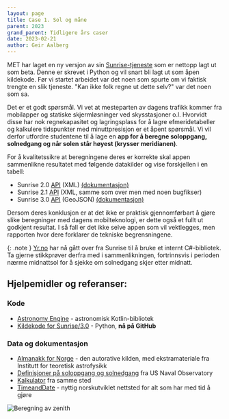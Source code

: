 ```yaml
---
layout: page
title: Case 1. Sol og måne
parent: 2023
grand_parent: Tidligere års caser
date: 2023-02-21
author: Geir Aalberg
---
```


MET har laget en ny versjon av sin [Sunrise-tjeneste](/general) som er nettopp
lagt ut som beta. Denne er skrevet i Python og vil snart bli lagt ut som åpen
kildekode. Før vi startet arbeidet var det noen som spurte om vi faktisk trengte
en slik tjeneste. "Kan ikke folk regne ut dette selv?" var det noen som sa.

Det er et godt spørsmål. Vi vet at mesteparten av dagens trafikk kommer fra
mobilapper og statiske skjermløsninger ved skysstasjoner o.l. Hvorvidt disse har
nok regnekapasitet og lagringsplass for å lagre efmeridetabeller og kalkulere
tidspunkter med minuttpresisjon er et åpent spørsmål. Vi vil derfor utfordre
studentene til å lage en **app for å beregne soloppgang, solnedgang og når solen
står høyest (krysser meridianen)**.

For å kvalitetssikre at beregningene deres er korrekte skal appen sammenlikne
resultatet med følgende datakilder og vise forskjellen i en tabell:

- Sunrise 2.0 [API](/general) (XML) [(dokumentasjon)](https://docs.api.met.no/doc/sunrise/astro)
- Sunrise 2.1 [API](/general) (XML, samme som over men med noen bugfikser)
- Sunrise 3.0 [API](/general) (GeoJSON) [(dokumentasjon)](https://docs.api.met.no/doc/sunrise/celestial)

Dersom deres konklusjon er at det ikke er praktisk gjennomførbart å gjøre slike
beregninger med dagens mobilteknologi, er dette også et fullt ut godkjent resultat.
I så fall er det ikke selve appen som vil vektlegges, men rapporten hvor dere forklarer
de tekniske begrensningene.

{: .note }
[Yr.no](https://www.yr.no/) har nå gått over fra Sunrise til å bruke et internt
C#-bibliotek. Ta gjerne stikkprøver derfra med i sammenlikningen, fortrinnsvis i
perioden nærme midnattsol for å sjekke om solnedgang skjer etter midnatt.

## Hjelpemidler og referanser:

### Kode

- [Astronomy Engine](https://github.com/cosinekitty/astronomy/tree/master/source/kotlin) - astronomisk Kotlin-bibliotek
- [Kildekode for Sunrise/3.0](https://github.com/metno/celestial) - Python, **nå på GitHub**

### Data og dokumentasjon

- [Almanakk for Norge](https://www.mn.uio.no/astro/tjenester/publikum/almanakken/) - den autorative kilden, med ekstramateriale fra Institutt for teoretisk astrofysikk
- [Definisjoner på soloppgang og solnedgang](https://aa.usno.navy.mil/faq/RST_defs) fra US Naval Observatory
- [Kalkulator](https://aa.usno.navy.mil/data/RS_OneDay) fra samme sted
- [TimeandDate](https://www.timeanddate.no/astronomi/) - nyttig norskutviklet nettsted for alt som har med tid å gjøre

![Beregning av zenith](/images/examples/zenith.png)
